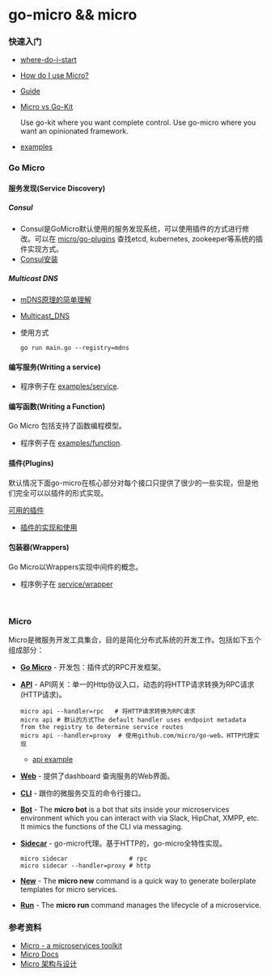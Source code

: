 # **go-micro** && micro 

### 快速入门

+ [where-do-i-start](https://micro.mu/docs/faq.html#where-do-i-start)

+ [How do I use Micro?](https://micro.mu/docs/faq.html#how-do-i-use-micro)

+ [Guide](https://micro.mu/docs/install-guide.html)

+ [Micro vs Go-Kit](https://micro.mu/docs/faq.html#micro-vs-go-kit)

  Use go-kit where you want complete control. Use go-micro where you want an opinionated framework.

+ [examples](https://github.com/feixiao/examples)

### Go Micro 

#### 服务发现(Service Discovery)

##### Consul

+ Consul是GoMicro默认使用的服务发现系统，可以使用插件的方式进行修改。可以在  [micro/go-plugins](https://github.com/micro/go-plugins) 查找etcd, kubernetes, zookeeper等系统的插件实现方式。
+ [Consul安装](https://www.consul.io/intro/getting-started/install.html)

##### Multicast DNS

+ [mDNS原理的简单理解](http://www.binkery.com/archives/318.html)

+ [Multicast_DNS](https://en.wikipedia.org/wiki/Multicast_DNS)

+ 使用方式

  ```shell
  go run main.go --registry=mdns
  ```

#### 编写服务(Writing a service)

+ 程序例子在 [examples/service](https://github.com/feixiao/examples/tree/master/service).

#### 编写函数(Writing a Function)

Go Micro 包括支持了函数编程模型。

+ 程序例子在 [examples/function](https://github.com/feixiao/examples/tree/master/function).

#### 插件(Plugins)

默认情况下面go-micro在核心部分对每个接口只提供了很少的一些实现，但是他们完全可以以插件的形式实现。

[可用的插件]( https://github.com/micro/go-plugins)

+ [插件的实现和使用](https://github.com/micro/go-plugins)

#### 包装器(Wrappers)

Go Micro以Wrappers实现中间件的概念。

+ 程序例子在 [service/wrapper](https://github.com/feixiao/examples/tree/master/service/wrapper)

  ​

### Micro 

Micro是微服务开发工具集合，目的是简化分布式系统的开发工作。包括如下五个组成部分：

+ [**Go Micro**](https://micro.mu/docs/go-micro.html) - 开发包：插件式的RPC开发框架。

+ [**API**](https://micro.mu/docs/api.html) -  API网关：单一的Http协议入口，动态的将HTTP请求转换为RPC请求(HTTP请求)。

  ```shell
  micro api --handler=rpc	# 将HTTP请求转换为RPC请求
  micro api # 默认的方式The default handler uses endpoint metadata from the registry to determine service routes
  micro api --handler=proxy  # 使用github.com/micro/go-web，HTTP代理实现
  ```


  + [api example](https://github.com/feixiao/examples/tree/master/api)

+ [**Web**](https://micro.mu/docs/web.html) - 提供了dashboard 查询服务的Web界面。

+ [**CLI**](https://micro.mu/docs/cli.html) - 跟你的微服务交互的命令行接口。

+ [**Bot**](https://micro.mu/docs/bot.html) - The **micro bot** is a bot that sits inside your microservices environment which you can interact with via Slack, HipChat, XMPP, etc. It mimics the functions of the CLI via messaging.

- [**Sidecar**](https://micro.mu/docs/sidecar.html) - go-micro代理。基于HTTP的，go-micro全特性实现。

  ```
  micro sidecar					# rpc 
  micro sidecar --handler=proxy	# http
  ```

- [**New**](https://micro.mu/docs/new.html) - The **micro new** command is a quick way to generate boilerplate templates for micro services.

- [**Run**](https://micro.mu/docs/run.html)  - The **micro run** command manages the lifecycle of a microservice. 

### 参考资料

+ [Micro - a microservices toolkit](https://micro.mu/blog/2016/03/20/micro.html)
+ [Micro Docs](https://micro.mu/docs/index.html)
+ [Micro 架构与设计](https://www.cnblogs.com/s0-0s/p/6874800.html)

